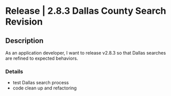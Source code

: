 # Release | 2.8.3 Dallas County Search Revision

## Description
As an application developer, I want to release v2.8.3 so that Dallas searches are refined to expected behaviors.

### Details
- test Dallas search process
- code clean up and refactoring